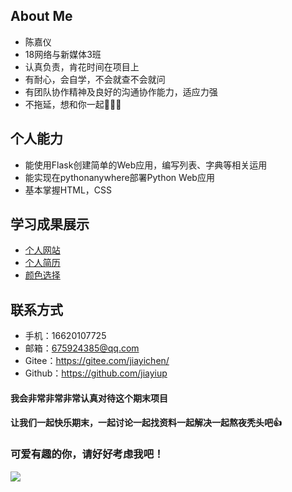 ## About Me
- 陈嘉仪
- 18网络与新媒体3班
- 认真负责，肯花时间在项目上
- 有耐心，会自学，不会就查不会就问
- 有团队协作精神及良好的沟通协作能力，适应力强
- 不拖延，想和你一起🐛🐛🐛

## 个人能力
- 能使用Flask创建简单的Web应用，编写列表、字典等相关运用
- 能实现在pythonanywhere部署Python Web应用
- 基本掌握HTML，CSS

## 学习成果展示
- [个人网站](http://jiayichen.gitee.io/jiayichen/)
- [个人简历](https://jiayichen.gitee.io/resume/)
- [颜色选择](http://jiayichen.pythonanywhere.com/)

## 联系方式
- 手机：16620107725
- 邮箱：675924385@qq.com
- Gitee：https://gitee.com/jiayichen/
- Github：https://github.com/jiayiup


#### 我会非常非常非常认真对待这个期末项目
#### 让我们一起快乐期末，一起讨论一起找资料一起解决一起熬夜秃头吧👍

### 可爱有趣的你，请好好考虑我吧！
![](http://5b0988e595225.cdn.sohucs.com/images/20190716/1a019e637a8c40b5aae0fc00c61d22c0.jpeg)
